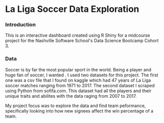# La Liga Soccer Data Exploration

### Introduction
This is an interactive dashboard created using R Shiny for a midcourse project for the Nashville Software School's Data Science Bootcamp Cohort 3. 

### Data 
Soccer is by far the most popular sport in the world. Being a player and huge fan of soccer, I wanted . I used two datasets for this project. The first one was a csv file that I found on kaggle which had 47 years of La Liga soccer matches ranging from 1971 to 2017. The second dataset I scraped using Python from sofifa.com. This dataset had all the players and their unique traits and abilites with the data raging from 2007 to 2017.

My project focus was to explore the data and find team peformance, specifically looking into how new signees affect the win percentage of a team.


